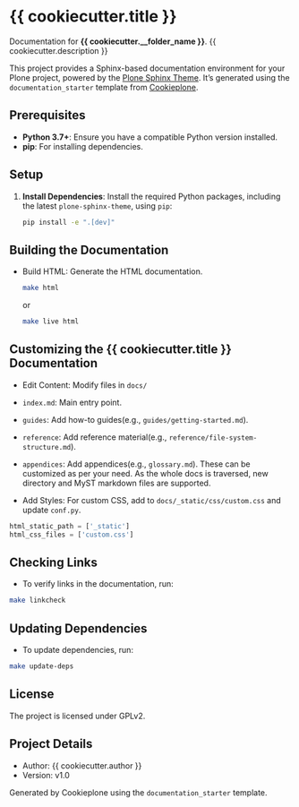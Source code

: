 # {{ cookiecutter.title }}

Documentation for **{{ cookiecutter.__folder_name }}**. {{ cookiecutter.description }}

This project provides a Sphinx-based documentation environment for your Plone project, powered by the [Plone Sphinx Theme](https://github.com/plone/plone-sphinx-theme). It’s generated using the `documentation_starter` template from [Cookieplone](https://github.com/plone/cookieplone).

## Prerequisites

- **Python 3.7+**: Ensure you have a compatible Python version installed.
- **pip**: For installing dependencies.

## Setup

1. **Install Dependencies**:
   Install the required Python packages, including the latest `plone-sphinx-theme`, using `pip`:
   ```bash
   pip install -e ".[dev]"
   ```

## Building the Documentation
- Build HTML:
Generate the HTML documentation.
    ```bash
    make html
    ```
    or
    ```bash
    make live html
    ```
## Customizing the {{ cookiecutter.title }} Documentation
- Edit Content: Modify files in ``docs/``
- ``index.md``: Main entry point.
- ``guides``: Add how-to guides(e.g., ``guides/getting-started.md``).
- ``reference``: Add reference material(e.g., ``reference/file-system-structure.md``).
- ``appendices``: Add appendices(e.g., ``glossary.md``).
These can be customized as per your need. As the whole docs is traversed, new directory and MyST markdown files are supported.

- Add Styles: For custom CSS, add to ``docs/_static/css/custom.css`` and update ``conf.py``.
```python
html_static_path = ['_static']
html_css_files = ['custom.css']
```

## Checking Links
- To verify links in the documentation, run:
```bash
make linkcheck
```

## Updating Dependencies
- To update dependencies, run:
```bash
make update-deps
```
## License

The project is licensed under GPLv2.

## Project Details
- Author: {{ cookiecutter.author }}
- Version: v1.0

Generated by Cookieplone using the ``documentation_starter`` template.
